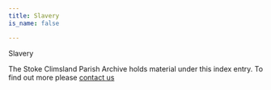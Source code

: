 ```yaml
---
title: Slavery
is_name: false

---
```


Slavery


The Stoke Climsland Parish Archive holds material under this index entry. To find out more please [contact us](/contact/)
